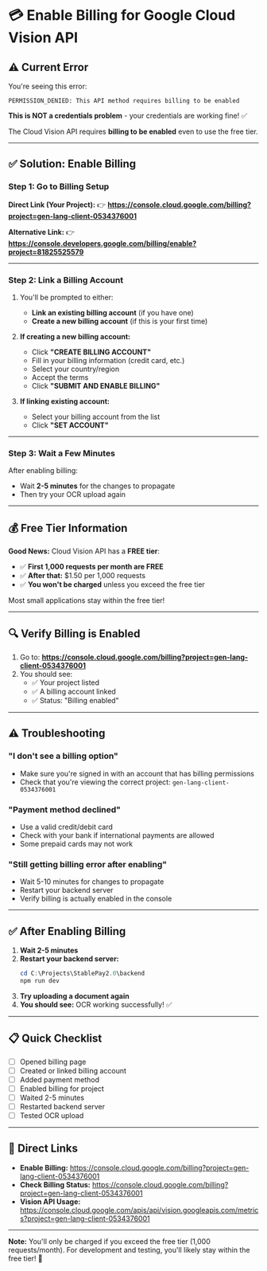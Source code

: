 # 💳 Enable Billing for Google Cloud Vision API

## ⚠️ Current Error

You're seeing this error:
```
PERMISSION_DENIED: This API method requires billing to be enabled
```

**This is NOT a credentials problem** - your credentials are working fine! ✅

The Cloud Vision API requires **billing to be enabled** even to use the free tier.

---

## ✅ Solution: Enable Billing

### **Step 1: Go to Billing Setup**

**Direct Link (Your Project):**
👉 **https://console.cloud.google.com/billing?project=gen-lang-client-0534376001**

**Alternative Link:**
👉 **https://console.developers.google.com/billing/enable?project=81825525579**

---

### **Step 2: Link a Billing Account**

1. You'll be prompted to either:
   - **Link an existing billing account** (if you have one)
   - **Create a new billing account** (if this is your first time)

2. **If creating a new billing account:**
   - Click **"CREATE BILLING ACCOUNT"**
   - Fill in your billing information (credit card, etc.)
   - Select your country/region
   - Accept the terms
   - Click **"SUBMIT AND ENABLE BILLING"**

3. **If linking existing account:**
   - Select your billing account from the list
   - Click **"SET ACCOUNT"**

---

### **Step 3: Wait a Few Minutes**

After enabling billing:
- Wait **2-5 minutes** for the changes to propagate
- Then try your OCR upload again

---

## 💰 Free Tier Information

**Good News:** Cloud Vision API has a **FREE tier**:
- ✅ **First 1,000 requests per month are FREE**
- ✅ **After that:** $1.50 per 1,000 requests
- ✅ **You won't be charged** unless you exceed the free tier

Most small applications stay within the free tier!

---

## 🔍 Verify Billing is Enabled

1. Go to: **https://console.cloud.google.com/billing?project=gen-lang-client-0534376001**
2. You should see:
   - ✅ Your project listed
   - ✅ A billing account linked
   - ✅ Status: "Billing enabled"

---

## ⚠️ Troubleshooting

### "I don't see a billing option"
- Make sure you're signed in with an account that has billing permissions
- Check that you're viewing the correct project: `gen-lang-client-0534376001`

### "Payment method declined"
- Use a valid credit/debit card
- Check with your bank if international payments are allowed
- Some prepaid cards may not work

### "Still getting billing error after enabling"
- Wait 5-10 minutes for changes to propagate
- Restart your backend server
- Verify billing is actually enabled in the console

---

## ✅ After Enabling Billing

1. **Wait 2-5 minutes**
2. **Restart your backend server:**
   ```powershell
   cd C:\Projects\StablePay2.0\backend
   npm run dev
   ```
3. **Try uploading a document again**
4. **You should see:** OCR working successfully! ✅

---

## 📋 Quick Checklist

- [ ] Opened billing page
- [ ] Created or linked billing account
- [ ] Added payment method
- [ ] Enabled billing for project
- [ ] Waited 2-5 minutes
- [ ] Restarted backend server
- [ ] Tested OCR upload

---

## 🎯 Direct Links

- **Enable Billing:** https://console.cloud.google.com/billing?project=gen-lang-client-0534376001
- **Check Billing Status:** https://console.cloud.google.com/billing?project=gen-lang-client-0534376001
- **Vision API Usage:** https://console.cloud.google.com/apis/api/vision.googleapis.com/metrics?project=gen-lang-client-0534376001

---

**Note:** You'll only be charged if you exceed the free tier (1,000 requests/month). For development and testing, you'll likely stay within the free tier! 🎉

